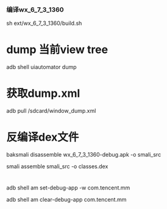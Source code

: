 ### 编译wx_6_7_3_1360
sh ext/wx_6_7_3_1360/build.sh

# dump 当前view tree
adb shell uiautomator dump
# 获取dump.xml
adb pull /sdcard/window_dump.xml

# 反编译dex文件
baksmali disassemble wx_6_7_3_1360-debug.apk -o smali_src

smali assemble smali_src -o classes.dex

#
adb shell am set-debug-app -w com.tencent.mm

adb shell am clear-debug-app com.tencent.mm